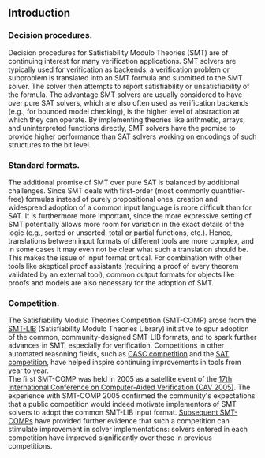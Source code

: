 
## Introduction

### Decision procedures.
Decision procedures for Satisfiability Modulo Theories (SMT) are of
continuing interest for many verification applications. SMT solvers are
typically used for verification as backends: a verification problem or
subproblem is translated into an SMT formula and submitted to the SMT
solver. The solver then attempts to report satisfiability or
unsatisfiability of the formula. The advantage SMT solvers are usually
considered to have over pure SAT solvers, which are also often used as
verification backends (e.g., for bounded model checking), is the higher
level of abstraction at which they can operate.  By implementing
theories like arithmetic, arrays, and uninterpreted functions directly,
SMT solvers have the promise to provide higher performance than SAT
solvers working on encodings of such structures to the bit level.

### Standard formats.
The additional promise of SMT over pure SAT is balanced by additional
challenges. Since SMT deals with first-order (most commonly
quantifier-free) formulas instead of purely propositional ones, creation
and widespread adoption of a common input language is more difficult
than for SAT. It is furthermore more important, since the more
expressive setting of SMT potentially allows more room for variation in
the exact details of the logic (e.g., sorted or unsorted, total or
partial functions, etc.). Hence, translations between input formats of
different tools are more complex, and in some cases it may even not be
clear what such a translation should be. This makes the issue of input
format critical. For combination with other tools like skeptical proof
assistants (requiring a proof of every theorem validated by an external
tool), common output formats for objects like proofs and models are also
necessary for the adoption of SMT.

### Competition.
The Satisfiability Modulo Theories Competition (SMT-COMP) arose from the
[SMT-LIB](http://www.smt-lib.org/) (Satisfiability Modulo Theories Library)
initiative to spur adoption of the common, community-designed SMT-LIB formats,
and to spark further advances in SMT, especially for verification. Competitions
in other automated reasoning fields, such as
[CASC competition](http://www.tptp.org/CASC/) and the
[SAT competition](http://www.satcompetition.org/),
have helped inspire continuing improvements in tools from year to year.  
The first SMT-COMP was held in 2005 as a satellite event of the
[17th International Conference on Computer-Aided Verification (CAV 2005)](http://www.cav2005.inf.ed.ac.uk/).
The experience with SMT-COMP 2005 confirmed the community's expectations that a
public competition would indeed motivate implementors of SMT solvers to adopt
the common SMT-LIB input format.  [Subsequent SMT-COMPs](previous.html) have
provided further evidence that such a competition can stimulate improvement in
solver implementations: solvers entered in each competition have improved
significantly over those in previous competitions.

